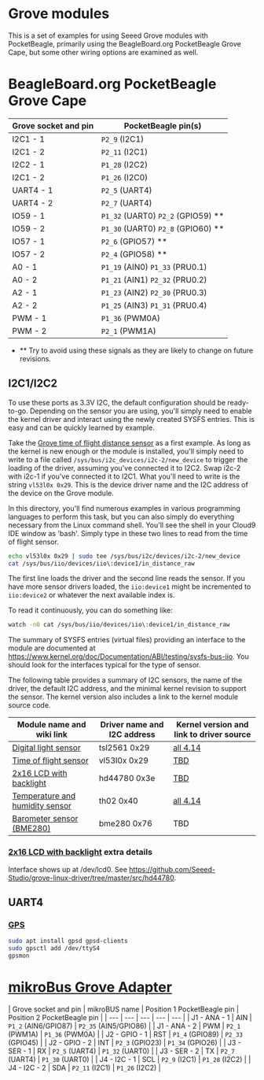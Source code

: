 # Grove modules

This is a set of examples for using Seeed Grove modules with PocketBeagle, primarily using
the BeagleBoard.org PocketBeagle Grove Cape, but some other wiring options are examined as
well.

# BeagleBoard.org PocketBeagle Grove Cape

| Grove socket and pin | PocketBeagle pin(s) |
| --- | --- |
| I2C1 - 1 | ```P2_9``` (I2C1) |
| I2C1 - 2 | ```P2_11``` (I2C1) |
| I2C2 - 1 | ```P1_28``` (I2C2) |
| I2C1 - 2 | ```P1_26``` (I2C0) |
| UART4 - 1 | ```P2_5``` (UART4) |
| UART4 - 2 | ```P2_7``` (UART4) |
| IO59 - 1 | ```P1_32``` (UART0) ```P2_2``` (GPIO59) ** |
| IO59 - 2 | ```P1_30``` (UART0) ```P2_8``` (GPIO60) ** |
| IO57 - 1 | ```P2_6``` (GPIO57) ** |
| IO57 - 2 | ```P2_4``` (GPIO58) ** |
| A0 - 1 | ```P1_19``` (AIN0) ```P1_33``` (PRU0.1) |
| A0 - 2 | ```P1_21``` (AIN1) ```P2_32``` (PRU0.2) |
| A2 - 1 | ```P1_23``` (AIN2) ```P2_30``` (PRU0.3) |
| A2 - 2 | ```P1_25``` (AIN3) ```P1_31``` (PRU0.4) |
| PWM - 1 | ```P1_36``` (PWM0A) |
| PWM - 2 | ```P2_1``` (PWM1A) |

* ** Try to avoid using these signals as they are likely to change on future revisions.

## I2C1/I2C2

To use these ports as 3.3V I2C, the default configuration should be ready-to-go. Depending
on the sensor you are using, you'll simply need to enable the kernel driver and interact
using the newly created SYSFS entries. This is easy and can be quickly learned by example.

Take the [Grove time of flight distance sensor](http://wiki.seeedstudio.com/Grove-Time_of_Flight_Distance_Sensor-VL53L0X/)
as a first example. As long as the kernel is new enough or the module is installed, you'll
simply need to write to a file called ```/sys/bus/i2c_devices/i2c-2/new_device``` to
trigger the loading of the driver, assuming you've connected it to I2C2. Swap i2c-2 with
i2c-1 if you've connected it to I2C1. What you'll need to write is the string ```vl53l0x 0x29```.
This is the device driver name and the I2C address of the device on the Grove module.

In this directory, you'll find numerous examples in various programming languages to
perform this task, but you can also simply do everything necessary from the Linux
command shell. You'll see the shell in your Cloud9 IDE window as 'bash'. Simply type
in these two lines to read from the time of flight sensor.

```sh
echo vl53l0x 0x29 | sudo tee /sys/bus/i2c/devices/i2c-2/new_device
cat /sys/bus/iio/devices/iio\:device1/in_distance_raw
```

The first line loads the driver and the second line reads the sensor. If you have more
sensor drivers loaded, the ```iio:device1``` might be incremented to ```iio:device2```
or whatever the next available index is.

To read it continuously, you can do something like:

```sh
watch -n0 cat /sys/bus/iio/devices/iio\:device1/in_distance_raw
```

The summary of SYSFS entries (virtual files) providing an interface to the module are
documented at https://www.kernel.org/doc/Documentation/ABI/testing/sysfs-bus-iio.  You
should look for the interfaces typical for the type of sensor.

The following table provides a summary of I2C sensors, the name of the driver, the
default I2C address, and the minimal kernel revision to support the sensor. The kernel
version also includes a link to the kernel module source code.

| Module name and wiki link | Driver name and I2C address | Kernel version and link to driver source |
| --- | --- | --- |
| [Digital light sensor](http://wiki.seeed.cc/Grove-Digital_Light_Sensor/) | tsl2561 0x29 | [all 4.14](https://github.com/beagleboard/linux/blob/4.14/drivers/iio/light/tsl2563.c) |
| [Time of flight sensor](http://wiki.seeedstudio.com/Grove-Time_of_Flight_Distance_Sensor-VL53L0X/) | vl53l0x 0x29 | [TBD](https://github.com/beagleboard/cloud9-examples/tree/master/PocketBeagle/Grove/VL53L0X) |
| [2x16 LCD with backlight](http://wiki.seeedstudio.com/Grove-LCD_RGB_Backlight/)  | hd44780 0x3e | [TBD](https://github.com/Seeed-Studio/grove-linux-driver/tree/master/src/hd44780) |
| [Temperature and humidity sensor](http://wiki.seeed.cc/Grove-TemptureAndHumidity_Sensor-High-Accuracy_AndMini-v1.0/) | th02 0x40 | [all 4.14](https://github.com/beagleboard/linux/blob/4.14/drivers/iio/humidity/si7005.c) |
| [Barometer sensor (BME280)](http://wiki.seeedstudio.com/Grove-Barometer_Sensor-BME280/) | bme280 0x76 | TBD |

### [2x16 LCD with backlight](http://wiki.seeedstudio.com/Grove-LCD_RGB_Backlight/) extra details

Interface shows up at /dev/lcd0. See https://github.com/Seeed-Studio/grove-linux-driver/tree/master/src/hd44780. 

## UART4

### [GPS](http://wiki.seeed.cc/Grove-GPS/)

```sh
sudo apt install gpsd gpsd-clients
sudo gpsctl add /dev/ttyS4
gpsmon
```


# [mikroBus Grove Adapter](https://www.tindie.com/products/pmunts/mikrobus-grove-adapter-3/)

| Grove socket and pin | mikroBUS name | Position 1 PocketBeagle pin | Position 2 PocketBeagle pin |
| --- | --- | --- | --- | --- | 
| J1 - ANA - 1 | AIN | ```P1_2``` (AIN6/GPIO87) | ```P2_35``` (AIN5/GPIO86) |
| J1 - ANA - 2 | PWM | ```P2_1``` (PWM1A) | ```P1_36``` (PWM0A) |
| J2 - GPIO - 1 | RST | ```P1_4``` (GPIO89) | ```P2_33``` (GPIO45) |
| J2 - GPIO - 2 | INT | ```P2_3``` (GPIO23) | ```P1_34``` (GPIO26) |
| J3 - SER - 1 | RX | ```P2_5``` (UART4) | ```P1_32``` (UART0) |
| J3 - SER - 2 | TX | ```P2_7``` (UART4) | ```P1_30``` (UART0) |
| J4 - I2C - 1 | SCL | ```P2_9``` (I2C1) | ```P1_28``` (I2C2) |
| J4 - I2C - 2 | SDA | ```P2_11``` (I2C1) | ```P1_26``` (I2C2) |
